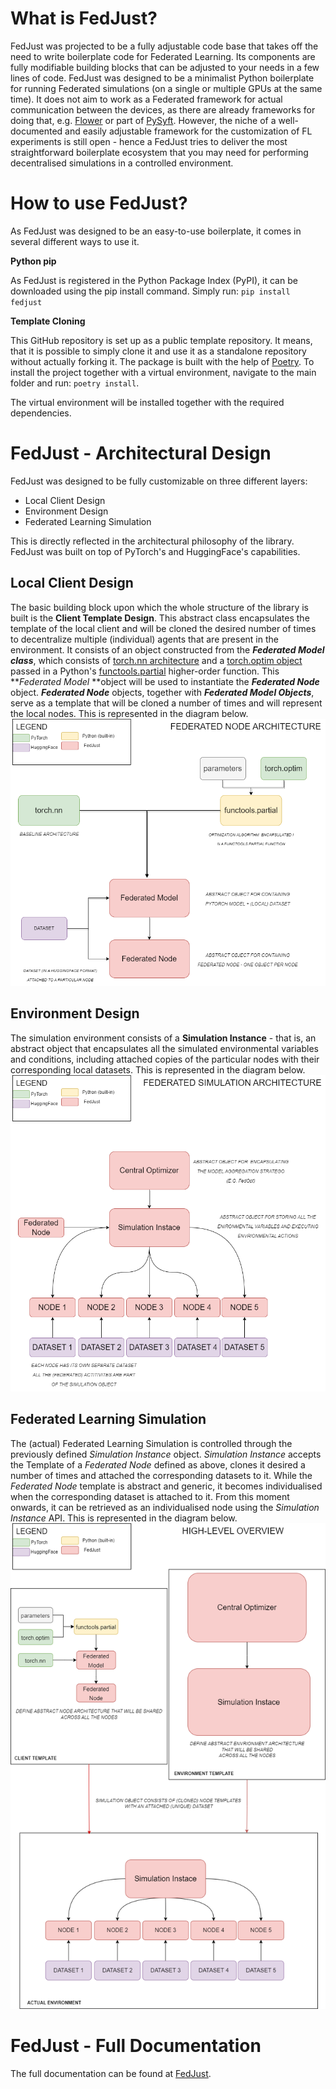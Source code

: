 # What is FedJust?

FedJust was projected to be a fully adjustable code base that takes off the need to write boilerplate code for Federated Learning. Its components are fully modifiable building blocks that can be adjusted to your needs in a few lines of code. FedJust was designed to be a minimalist Python boilerplate for running Federated simulations (on a single or multiple GPUs at the same time). It does not aim to work as a Federated framework for actual communication between the devices, as there are already frameworks for doing that, e.g. [Flower](https://flower.ai/docs/framework/tutorial-series-what-is-federated-learning.html) or part of [PySyft](https://github.com/OpenMined/PySyft). However, the niche of a well-documented and easily adjustable framework for the customization of FL experiments is still open - hence a FedJust tries to deliver the most straightforward boilerplate ecosystem that you may need for performing decentralised simulations in a controlled environment.

# How to use FedJust?

As FedJust was designed to be an easy-to-use boilerplate, it comes in several different ways to use it.

**Python pip**

As FedJust is registered in the Python Package Index (PyPI), it can be downloaded using the pip install command. Simply run:
``pip install fedjust``

**Template Cloning**

This GitHub repository is set up as a public template repository. It means, that it is possible to simply clone it and use it as a standalone repository without actually forking it. The package is built with the help of [Poetry](https://python-poetry.org/). To install the project together with a virtual environment, navigate to the main folder and run:
``poetry install``.

The virtual environment will be installed together with the required dependencies.

# FedJust - Architectural Design

FedJust was designed to be fully customizable on three different layers:

- Local Client Design
- Environment Design
- Federated Learning Simulation

This is directly reflected in the architectural philosophy of the library. FedJust was built on top of PyTorch's and HuggingFace's capabilities.

## Local Client Design

The basic building block upon which the whole structure of the library is built is the **Client Template Design**. This abstract class encapsulates the template of the local client and will be cloned the desired number of times to decentralize multiple (individual) agents that are present in the environment. It consists of an object constructed from the ***Federated Model class***, which consists of [torch.nn architecture](https://pytorch.org/docs/stable/nn.html) and a [torch.optim object](https://pytorch.org/docs/stable/optim.html#module-torch.optim) passed in a Python's [functools.partial](https://docs.python.org/3/library/functools.html) higher-order function. This ***Federated Model* **object will be used to instantiate the ***Federated Node*** object. ***Federated Node*** objects, together with ***Federated Model Objects***, serve as a template that will be cloned a number of times and will represent the local nodes. This is represented in the diagram below.
![Local Client Design](docs/materials/Model-Node-Blueprint.drawio.png)

## Environment Design

The simulation environment consists of a **Simulation Instance** - that is, an abstract object that encapsulates all the simulated environmental variables and conditions, including attached copies of the particular nodes with their corresponding local datasets. This is represented in the diagram below.
![Envrionment Design](docs/materials/SIMULATION%20BLUEPRINT.drawio.png)

## Federated Learning Simulation

The (actual) Federated Learning Simulation is controlled through the previously defined *Simulation Instance* object. *Simulation Instance* accepts the Template of a *Federated Node* defined as above, clones it desired a number of times and attached the corresponding datasets to it. While the *Federated Node* template is abstract and generic, it becomes individualised when the corresponding dataset is attached to it. From this moment onwards, it can be retrieved as an individualised node using the *Simulation Instance* API. This is represented in the diagram below.
![FL Simulation](docs/materials/HIGH_LEVEL_OVERVIEW.drawio.png)

# FedJust - Full Documentation

The full documentation can be found at [FedJust](https://mkzuziak.github.io/FedJust/).
